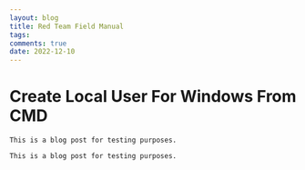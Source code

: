 ```yaml
---
layout: blog
title: Red Team Field Manual
tags: 
comments: true
date: 2022-12-10
---
```


# Create Local User For Windows From CMD

    This is a blog post for testing purposes.



<pre><code>This is a blog post for testing purposes.</code></pre>
